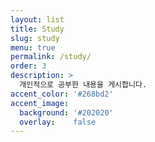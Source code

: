 ```yaml
---
layout: list
title: Study
slug: study
menu: true
permalink: /study/
order: 3
description: >
  개인적으로 공부한 내용을 게시합니다.
accent_color: '#268bd2'
accent_image:
  background: '#202020'
  overlay:    false
---
```

